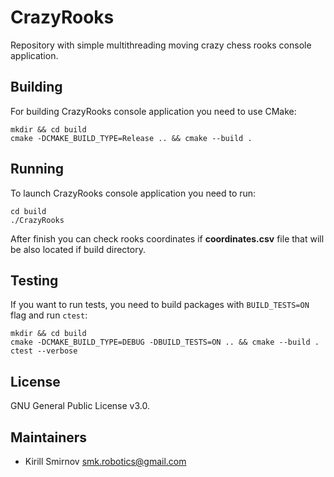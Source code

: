 # CrazyRooks

Repository with simple multithreading moving crazy chess rooks console 
application.

## Building

For building CrazyRooks console application you need to use CMake:

```
mkdir && cd build
cmake -DCMAKE_BUILD_TYPE=Release .. && cmake --build .
```

## Running

To launch CrazyRooks console application you need to run:

```
cd build
./CrazyRooks
```

After finish you can check rooks coordinates if **coordinates.csv** file that 
will be also located if build directory.

## Testing

If you want to run tests, you need to build packages with `BUILD_TESTS=ON` flag 
and run `ctest`: 

```
mkdir && cd build
cmake -DCMAKE_BUILD_TYPE=DEBUG -DBUILD_TESTS=ON .. && cmake --build .
ctest --verbose
```

## License

GNU General Public License v3.0.

## Maintainers

* Kirill Smirnov <smk.robotics@gmail.com>
